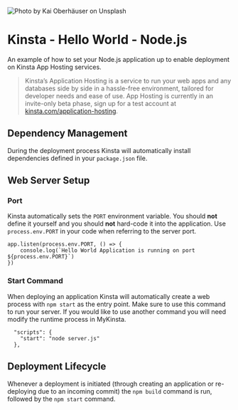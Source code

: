 ![Photo by Kai Oberhäuser on Unsplash](https://user-images.githubusercontent.com/2342458/202705788-d221f036-ce6b-45eb-b64e-d9f308d9b406.png)

# Kinsta - Hello World - Node.js
An example of how to set your Node.js application up to enable deployment on Kinsta App Hosting services.

> Kinsta’s Application Hosting is a service to run your web apps and any databases side by side in a hassle-free environment, tailored for developer needs and ease of use. App Hosting is currently in an invite-only beta phase, sign up for a test account at [kinsta.com/application-hosting](https://kinsta.com/application-hosting/).

## Dependency Management
During the deployment process Kinsta will automatically install dependencies defined in your `package.json` file.

## Web Server Setup

### Port
Kinsta automatically sets the `PORT` environment variable. You should **not** define it yourself and you should **not** hard-code it into the application. Use `process.env.PORT` in your code when referring to the server port. 

```
app.listen(process.env.PORT, () => {
    console.log(`Hello World Application is running on port ${process.env.PORT}`)
})
```

### Start Command
When deploying an application Kinsta will automatically create a web process with `npm start` as the entry point. Make sure to use this command to run your server. If you would like to use another command you will need modify the runtime process in MyKinsta.

```
  "scripts": {
    "start": "node server.js"
  },
```

## Deployment Lifecycle
Whenever a deployment is initiated (through creating an application or re-deploying due to an incoming commit) the `npm build` command is run, followed by the `npm start` command.  
